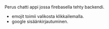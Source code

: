 Perus chatti appi jossa firebasella tehty backendi.

- emojit toimii valikosta klikkailemalla.
- google sisäänkirjautuminen.
